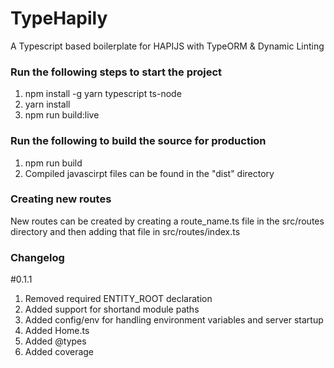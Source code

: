 
# TypeHapily
A Typescript based boilerplate for HAPIJS with TypeORM & Dynamic Linting
 
### Run the following steps to start the project

1. npm install -g yarn typescript ts-node
2. yarn install
3. npm run build:live

###  Run the following to build the source for production
1. npm run build
2. Compiled javascirpt files can be found in the "dist" directory

### Creating new routes
New routes can be created by creating a route_name.ts file in the src/routes directory and then adding that file in src/routes/index.ts

### Changelog

#0.1.1
1. Removed required ENTITY_ROOT declaration
2. Added support for shortand module paths 
3. Added config/env for handling environment variables and server startup
4. Added Home.ts 
5. Added @types
6. Added coverage